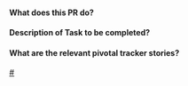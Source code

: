 #### What does this PR do?
#### Description of Task to be completed?
#### What are the relevant pivotal tracker stories?
[#](https://www.pivotaltracker.com/story/show/#)
